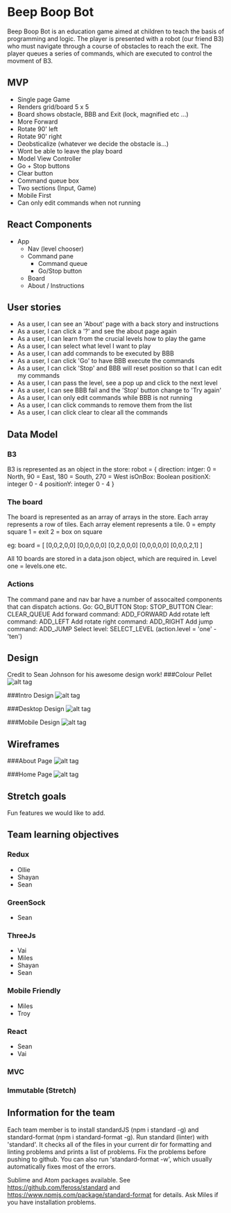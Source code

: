 # Beep Boop Bot

Beep Boop Bot is an education game aimed at children to teach the basis of programming and logic. The player is presented with a robot (our friend B3) who must navigate through a course of obstacles to reach the exit. The player queues a series of commands, which are executed to control the movment of B3.

## MVP

* Single page Game
* Renders grid/board 5 x 5
* Board shows obstacle, BBB and Exit (lock, magnified etc ...)
* More Forward
* Rotate 90' left
* Rotate 90' right
* Deobsticalize (whatever we decide the obstacle is...)
* Wont be able to leave the play board
* Model View Controller
* Go + Stop buttons
* Clear button
* Command queue box
* Two sections (Input, Game)
* Mobile First
* Can only edit commands when not running

## React Components

* App
	* Nav (level chooser)
	* Command pane
		* Command queue
		* Go/Stop button
	* Board
	* About / Instructions

## User stories

* As a user, I can see an 'About' page with a back story and instructions
* As a user, I can click a '?' and see the about page again
* As a user, I can learn from the crucial levels how to play the game
* As a user, I can select what level I want to play
* As a user, I can add commands to be executed by BBB
* As a user, I can click 'Go' to have BBB execute the commands
* As a user, I can click 'Stop' and BBB will reset position so that I can edit my commands
* As a user, I can pass the level, see a pop up and click to the next level
* As a user, I can see BBB fail and the 'Stop' button change to 'Try again'
* As a user, I can only edit commands while BBB is not running
* As a user, I can click commands to remove them from the list
* As a user, I can click clear to clear all the commands

## Data Model

### B3
B3 is represented as an object in the store:
robot = {
	direction: intger: 0 = North, 90 = East, 180 = South, 270 = West
	isOnBox: Boolean
	positionX: integer 0 - 4
	positionY: integer 0 - 4
}

### The board
The board is represented as an array of arrays in the store. Each array represents a row of tiles. Each array element represents a tile.
0 = empty square
1 = exit
2 = box on square

eg: board = [
	[0,0,2,0,0]
	[0,0,0,0,0]
	[0,2,0,0,0]
	[0,0,0,0,0]
	[0,0,0,2,1]
]

All 10 boards are stored in a data.json object, which are required in. Level one = levels.one etc.

### Actions
The command pane and nav bar have a number of assocaited components that can dispatch actions.
Go: GO_BUTTON
Stop: STOP_BUTTON
Clear: CLEAR_QUEUE
Add forward command: ADD_FORWARD
Add rotate left command: ADD_LEFT
Add rotate right command: ADD_RIGHT
Add jump command: ADD_JUMP
Select level: SELECT_LEVEL (action.level = 'one' - 'ten')

## Design
Credit to Sean Johnson for his awesome design work!
###Colour Pellet 
![alt tag](https://s32.postimg.org/5aq42p8hx/colours.png "Colour Pellet")

###Intro Design 
![alt tag](https://s32.postimg.org/7hqkqxyed/Layout_B3_Intro.png "Intro Design")

###Desktop Design
![alt tag](https://s31.postimg.org/dqi2d0l7f/Layout_B3.png "Desktop Design")

###Mobile Design 
![alt tag](https://s32.postimg.org/4dzj6o89h/Layout_B3_Mobile.png "Mobile Design")

## Wireframes

###About Page
![alt tag](https://s31.postimg.org/crq66ae1n/About_Page.png "About Page")

###Home Page
![alt tag](https://s31.postimg.org/dh3g2brdn/Home_Wireframe.png "Home Page")

## Stretch goals
Fun features we would like to add.

## Team learning objectives

### Redux

* Ollie
* Shayan
* Sean

### GreenSock

* Sean

### ThreeJs

* Vai
* Miles
* Shayan
* Sean

### Mobile Friendly

* Miles
* Troy

### React

* Sean
* Vai

### MVC

### Immutable (Stretch)

## Information for the team

Each team member is to install standardJS (npm i standard -g) and standard-format (npm i standard-format -g).
Run standard (linter) with 'standard'. It checks all of the files in your current dir for formatting and linting problems and prints a list of problems. Fix the problems before pushing to github. You can also run 'standard-format -w', which usually automatically fixes most of the errors.

Sublime and Atom packages available. See https://github.com/feross/standard and https://www.npmjs.com/package/standard-format for details. Ask Miles if you have installation problems.
